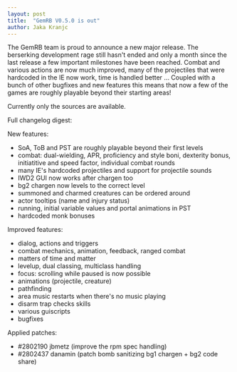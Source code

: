 ```yaml
---
layout: post
title:  "GemRB V0.5.0 is out"
author: Jaka Kranjc
---
```


The GemRB team is proud to announce a new major release. 
The berserking development rage still hasn't ended and only a month since the last release a few 
important milestones have been reached. Combat and various actions are now much improved, many of 
the projectiles that were hardcoded in the IE now work, time is handled better ... Coupled with a bunch of other
bugfixes and new features this means that now a few of the games are roughly playable beyond their starting areas!

Currently only the sources are available.

Full changelog digest:

New features:
- SoA, ToB and PST are roughly playable beyond their first levels
- combat: dual-wielding, APR, proficiency and style boni, dexterity
bonus, initiatitive and speed factor, individual combat rounds
- many IE's hardcoded projectiles and support for projectile sounds
- IWD2 GUI now works after chargen too
- bg2 chargen now levels to the correct level
- summoned and charmed creatures can be ordered around
- actor tooltips (name and injury status)
- running, initial variable values and portal animations in PST
- hardcoded monk bonuses

Improved features:
- dialog, actions and triggers
- combat mechanics, animation, feedback, ranged combat
- matters of time and matter
- levelup, dual classing, multiclass handling
- focus: scrolling while paused is now possible
- animations (projectile, creature)
- pathfinding
- area music restarts when there's no music playing
- disarm trap checks skills
- various guiscripts
- bugfixes

Applied patches:
- #2802190 jbmetz (improve the rpm spec handling)
- #2802437 danamin (patch bomb sanitizing bg1 chargen + bg2 code share)
